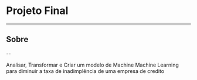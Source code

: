 # **Projeto Final**

---

## Sobre

--

Analisar, Transformar e Criar um modelo de Machine Machine Learning para diminuir a taxa de inadimplência de uma empresa de credito
